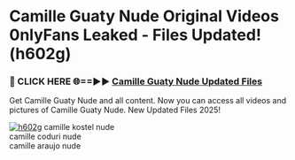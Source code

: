 # Camille Guaty Nude Original Videos 0nlyFans Leaked - Files Updated! (h602g)

<h3>🔴 CLICK HERE 🌐==►► <a href="https://tinyurl.com/5h6xmrr3" rel="nofollow">Camille Guaty Nude Updated Files</a></h3>

Get Camille Guaty Nude and all content. Now you can access all videos and pictures of Camille Guaty Nude. New Updated Files 2025!

[![h602g](https://i.imgur.com/KVD873Z.gif)](https://tinyurl.com/5h6xmrr3)
camille kostel nude<br>
camille coduri nude<br>
camille araujo nude